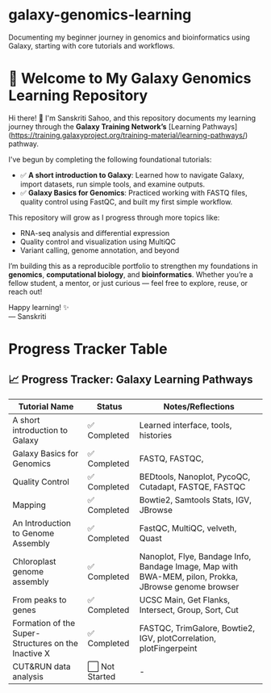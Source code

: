 # galaxy-genomics-learning
Documenting my beginner journey in genomics and bioinformatics using Galaxy, starting with core tutorials and workflows.
# 🌌 Welcome to My Galaxy Genomics Learning Repository

Hi there! 👋 I'm Sanskriti Sahoo, and this repository documents my learning journey through the **Galaxy Training Network’s** [Learning Pathways]
(https://training.galaxyproject.org/training-material/learning-pathways/) pathway.

I've begun by completing the following foundational tutorials:

- ✅ **A short introduction to Galaxy**: Learned how to navigate Galaxy, import datasets, run simple tools, and examine outputs.
- ✅ **Galaxy Basics for Genomics**: Practiced working with FASTQ files, quality control using FastQC, and built my first simple workflow.

This repository will grow as I progress through more topics like:
- RNA-seq analysis and differential expression
- Quality control and visualization using MultiQC
- Variant calling, genome annotation, and beyond

I’m building this as a reproducible portfolio to strengthen my foundations in **genomics**, **computational biology**, and **bioinformatics**. Whether you’re a fellow student, a mentor, or just curious — feel free to explore, reuse, or reach out!

Happy learning! ✨  
— Sanskriti


# Progress Tracker Table 

## 📈 Progress Tracker: Galaxy Learning Pathways

| Tutorial Name | Status | Notes/Reflections |
|---------------|--------|-------------------|
| A short introduction to Galaxy | ✅ Completed | Learned interface, tools, histories |
| Galaxy Basics for Genomics | ✅ Completed  | FASTQ, FASTQC, |
| Quality Control | ✅ Completed |  BEDtools, Nanoplot, PycoQC, Cutadapt, FASTQE, FASTQC |
| Mapping | ✅ Completed |  Bowtie2, Samtools Stats, IGV, JBrowse |
| An Introduction to Genome Assembly | ✅ Completed | FastQC, MultiQC, velveth, Quast |
| Chloroplast genome assembly | ✅ Completed  | Nanoplot, Flye, Bandage Info, Bandage Image, Map with BWA-MEM, pilon, Prokka, JBrowse genome browser |
| From peaks to genes | ✅ Completed  | UCSC Main, Get Flanks, Intersect, Group, Sort, Cut |
| Formation of the Super-Structures on the Inactive X | ✅ Completed  |  FASTQC, TrimGalore, Bowtie2, IGV, plotCorrelation, plotFingerpeint |
| CUT&RUN data analysis | ⬜ Not Started | - |









